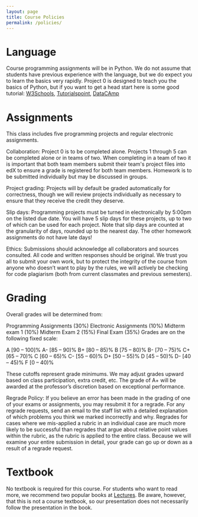 ```yaml
---
layout: page
title: Course Policies
permalink: /policies/
---
```


# Language
Course programming assignments will be in Python. We do not assume that students have previous experience with the language, but we do expect you to learn the basics very rapidly. Project 0 is designed to teach you the basics of Python, but if you want to get a head start here is some good tutorial: [W3Schools](https://www.w3schools.com/python/), [Tutorialspoint](https://www.tutorialspoint.com/python/), [DataCAmp](https://www.learnpython.org/)

# Assignments
This class includes five programming projects and regular electronic assignments.

Collaboration: Project 0 is to be completed alone.  Projects 1 through 5 can be completed alone or in teams of two.  When completing in a team of two it is important that both team members submit their team's project files into edX to ensure a grade is registered for both team members.   Homework is to be submitted individually but may be discussed in groups.

Project grading: Projects will by default be graded automatically for correctness, though we will review projects individually as necessary to ensure that they receive the credit they deserve.   

Slip days: Programming projects must be turned in electronically by 5:00pm on the listed due date. You will have 5 slip days for these projects, up to two of which can be used for each project. Note that slip days are counted at the granularity of days, rounded up to the nearest day. The other homework assignments do not have late days!

Ethics: Submissions should acknowledge all collaborators and sources consulted. All code and written responses should be original. We trust you all to submit your own work, but to protect the integrity of the course from anyone who doesn’t want to play by the rules, we will actively be checking for code plagiarism (both from current classmates and previous semesters).

# Grading
Overall grades will be determined from:

Programming Assignments (30%)
Electronic Assignments (10%)
Midterm exam 1 (10%)
Midterm Exam 2 (15%)
Final Exam (35%)
Grades are on the following fixed scale:

A	[90 – 100]%
A-	[85 – 90)%
B+	[80 – 85)%
B	[75 – 80)%
B-	[70 – 75)%
C+	[65 – 70)%
C	[60 – 65)%
C-	[55 – 60)%
D+	[50 – 55)%
D	[45 – 50)%
D-	[40 – 45)%
F	[0 – 40)%

These cutoffs represent grade minimums. We may adjust grades upward based on class participation, extra credit, etc. The grade of A+ will be awarded at the professor’s discretion based on exceptional performance.

Regrade Policy: If you believe an error has been made in the grading of one of your exams or assignments, you may resubmit it for a regrade. For any regrade requests, send an email to the staff list with a detailed explanation of which problems you think we marked incorrectly and why. Regrades for cases where we mis-applied a rubric in an individual case are much more likely to be successful than regrades that argue about relative point values within the rubric, as the rubric is applied to the entire class. Because we will examine your entire submission in detail, your grade can go up or down as a result of a regrade request.

# Textbook
No textbook is required for this course. For students who want to read more, we recommend two popular books at [Lectures](https://rahmanidashti.github.io/znuai/lectures/). Be aware, however, that this is not a course textbook, so our presentation does not necessarily follow the presentation in the book.
